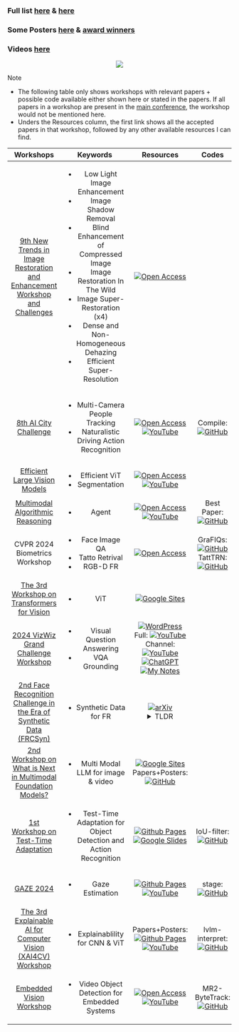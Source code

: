 ### Full list [here](https://cvpr.thecvf.com/Conferences/2024/workshop-list) & [here](https://openaccess.thecvf.com/CVPR2024_workshops/menu)
### Some Posters [here](https://github.com/HeChengHui/CVPR2024/tree/main/Materials) & [award winners](https://cvpr.thecvf.com/Conferences/2024/News/Workshop-Winners)
### Videos [here](https://cvpr.thecvf.com/Conferences/2024/Videos)
<p align="center">
    <a href="#"><img src="https://i.imgur.com/waxVImv.png" style="pointer-events: none;"></a>
</p>

> [!NOTE]
> - The following table only shows workshops with relevant papers + possible code available either shown here or stated in the papers. If all papers in a workshop are present in the [main conference](https://github.com/HeChengHui/CVPR2024/tree/main/Papers), the workshop would not be mentioned here.    
> - Unders the Resources column, the first link shows all the accepted papers in that workshop, followed by any other available resources I can find.

| Workshops | Keywords | Resources | Codes |
|:-------------------:|:-------------------:|:-------------------:|:-------------------:|    
|[9th New Trends in Image Restoration and Enhancement Workshop and Challenges](https://cvlai.net/ntire/2024/)| <ul><li>Low Light Image Enhancement</li><li>Image Shadow Removal</li><li>Blind Enhancement of Compressed Image</li><li>Image Restoration In The Wild</li><li>Image Super-Restoration (x4)</li><li>Dense and Non-Homogeneous Dehazing</li><li>Efficient Super-Resolution</li></ul>|[![Open Access](https://a11ybadges.com/badge?logo=openaccess)](https://openaccess.thecvf.com/CVPR2024_workshops/NTIRE)||
|[8th AI City Challenge](https://www.aicitychallenge.org/)| <ul><li>Multi-Camera People Tracking<li>Naturalistic Driving Action Recognition| [![Open Access](https://a11ybadges.com/badge?logo=openaccess)](https://openaccess.thecvf.com/CVPR2024_workshops/AICity) <br> [![YouTube](https://img.shields.io/badge/YouTube-%23FF0000.svg?style=for-the-badge&logo=YouTube&logoColor=white)](https://www.youtube.com/watch?v=yVshNGpb4Yc)| Compile:[![GitHub](https://img.shields.io/github/stars/NVIDIAAICITYCHALLENGE/2024AICITY_Code_From_Top_Teams?style=social)](https://github.com/NVIDIAAICITYCHALLENGE/2024AICITY_Code_From_Top_Teams)|
| [Efficient Large Vision Models](https://sites.google.com/view/elvm/home) | <ul><li>Efficient ViT<li>Segmentation| [![Open Access](https://a11ybadges.com/badge?logo=openaccess)](https://openaccess.thecvf.com/CVPR2024_workshops/eLVM) <br> [![YouTube](https://img.shields.io/badge/YouTube-%23FF0000.svg?style=for-the-badge&logo=YouTube&logoColor=white)](https://www.youtube.com/watch?v=lirjgIgngUE)||
|[Multimodal Algorithmic Reasoning](https://marworkshop.github.io/cvpr24/index.html)| <ul><li>Agent| [![Open Access](https://a11ybadges.com/badge?logo=openaccess)](https://openaccess.thecvf.com/CVPR2024_workshops/MAR) <br> [![YouTube](https://img.shields.io/badge/YouTube-%23FF0000.svg?style=for-the-badge&logo=YouTube&logoColor=white)](https://www.youtube.com/watch?v=LooLbLs3O_Y)|Best Paper: [![GitHub](https://img.shields.io/github/stars/Berkeley-NLP/Agent-Eval-Refine?style=social)](https://github.com/Berkeley-NLP/Agent-Eval-Refine)|
| CVPR 2024 Biometrics Workshop |<ul><li>Face Image QA<li>Tatto Retrival<li>RGB-D FR| [![Open Access](https://a11ybadges.com/badge?logo=openaccess)](https://openaccess.thecvf.com/CVPR2024_workshops/BIOMET)|GraFIQs: [![GitHub](https://img.shields.io/github/stars/jankolf/GraFIQs?style=social)](https://github.com/jankolf/GraFIQs)<br>TattTRN: [![GitHub](https://img.shields.io/github/stars/ljsoler/TattTRN?style=social)](https://github.com/ljsoler/TattTRN)|
| [The 3rd Workshop on Transformers for Vision](https://sites.google.com/view/t4v-cvpr24) | <ul><li>ViT| [![Google Sites](https://img.shields.io/badge/google_sites-test?style=for-the-badge&logo=google&logoColor=white&color=%23445cb6)](https://sites.google.com/view/t4v-cvpr24/papers?authuser=0)||
|[2024 VizWiz Grand Challenge Workshop](https://vizwiz.org/workshops/2024-vizwiz-grand-challenge-workshop/)|<ul><li>Visual Question Answering<li>VQA Grounding| [![WordPress](https://a11ybadges.com/badge?logo=wordpress)](https://vizwiz.org/workshops/2024-vizwiz-grand-challenge-workshop/)<br>Full: [![YouTube](https://img.shields.io/badge/YouTube-%23FF0000.svg?style=for-the-badge&logo=YouTube&logoColor=white)](https://www.youtube.com/watch?v=4f28uRG7klw)<br>Channel: [![YouTube](https://img.shields.io/badge/YouTube-%23FF0000.svg?style=for-the-badge&logo=YouTube&logoColor=white)](https://www.youtube.com/@vizwiz3911/videos)<br>[![ChatGPT](https://img.shields.io/badge/chatGPT-74aa9c?style=for-the-badge&logo=openai&logoColor=white)](https://www.youtube.com/watch?v=So_4tCCCLpc)<br> [![My Notes](https://a11ybadges.com/badge?logo=book-open&text=My_Notes)](https://github.com/HeChengHui/CVPR2024/blob/main/Materials/18June/18%20June_CVPR2024.pdf)||
|[2nd Face Recognition Challenge in the Era of Synthetic Data (FRCSyn)](https://frcsyn.github.io/CVPR2024.html) |<ul><li>Synthetic Data for FR| [![arXiv](https://img.shields.io/badge/arXiv-2404.10378-b31b1b.svg?style=for-the-badge)](https://arxiv.org/pdf/2404.10378)<br><details><summary>TLDR</summary>1. Unconstrained synthetic data generally led to better performance than constrained synthetic data.<br>2. Combining synthetic and real data often yielded the best results, particularly in bias mitigation.<br>3. In some cases, unlimited synthetic data outperformed limited real data.<br>4. Most top teams used established methodologies like ResNet or IResNet backbones and AdaFace or ArcFace loss functions.<br>5. DCFace was widely used for synthetic data generation, often combined with other methods.<br>6. The challenge demonstrated significant improvements compared to the 1st edition, showcasing the potential of synthetic data in face recognition.</details>||
| [2nd Workshop on What is Next in Multimodal Foundation Models?](https://sites.google.com/view/2nd-mmfm-workshop/)| <ul><li>Multi Modal LLM for image & video| [![Google Sites](https://img.shields.io/badge/google_sites-test?style=for-the-badge&logo=google&logoColor=white&color=%23445cb6)](https://sites.google.com/view/2nd-mmfm-workshop/program?authuser=0) <br> Papers+Posters:[![GitHub](https://img.shields.io/github/stars/EliSchwartz/MMFM24?style=social)](https://github.com/EliSchwartz/MMFM24)||
|[1st Workshop on Test-Time Adaptation](https://tta-cvpr2024.github.io/)|<ul><li>Test-Time Adaptation for Object Detection and Action Recognition| [![Github Pages](https://img.shields.io/badge/github%20pages-121013?style=for-the-badge&logo=github&logoColor=white)](https://tta-cvpr2024.github.io/papers.html)<br>[![Google Slides](https://img.shields.io/badge/Google_slides-test?style=for-the-badge&logo=googleslides&logoColor=%23FBBC04&color=white)](https://docs.google.com/presentation/d/1Qj3QxE-GMILEkXLKmcCQsyVOFqn4nB4sUsX9ZvKgLpI/edit#slide=id.g2e4bb78fbc4_1_0)|IoU-filter: [![GitHub](https://img.shields.io/github/stars/XiaoqianRuan1/IoU-filter?style=social)](https://github.com/XiaoqianRuan1/IoU-filter)|
|[GAZE 2024](https://gazeworkshop.github.io/2024/)|<ul><li>Gaze Estimation| [![Github Pages](https://img.shields.io/badge/github%20pages-121013?style=for-the-badge&logo=github&logoColor=white)](https://gazeworkshop.github.io/2024/) <br> [![YouTube](https://img.shields.io/badge/YouTube-%23FF0000.svg?style=for-the-badge&logo=YouTube&logoColor=white)](https://www.youtube.com/watch?v=Vgrgi53efkE)|stage:<br>[![GitHub](https://img.shields.io/github/stars/jswati31/stage?style=social)](https://github.com/jswati31/stage)|
| [The 3rd Explainable AI for Computer Vision (XAI4CV) Workshop](https://xai4cv.github.io/) | <ul><li>Explainablility for CNN & ViT| Papers+Posters:[![Github Pages](https://img.shields.io/badge/github%20pages-121013?style=for-the-badge&logo=github&logoColor=white)](https://xai4cv.github.io/workshop_cvpr24) <br> [![YouTube](https://img.shields.io/badge/YouTube-%23FF0000.svg?style=for-the-badge&logo=YouTube&logoColor=white)](https://www.youtube.com/watch?v=o2YmzPXtAgc)|lvlm-interpret: [![GitHub](https://img.shields.io/github/stars/IntelLabs/lvlm-interpret?style=social)](https://github.com/IntelLabs/lvlm-interpret)| 
|[Embedded Vision Workshop](https://embeddedvisionworkshop.wordpress.com/)| <ul><li>Video Object Detection for Embedded Systems| [![Open Access](https://a11ybadges.com/badge?logo=openaccess)](https://openaccess.thecvf.com/CVPR2024_workshops/EVW) <br> [![YouTube](https://img.shields.io/badge/YouTube-%23FF0000.svg?style=for-the-badge&logo=YouTube&logoColor=white)](https://www.youtube.com/watch?v=HlolzdAvzgM)| MR2-ByteTrack:<br>[![GitHub](https://img.shields.io/github/stars/Bomps4/Multi_Resolution_Rescored_ByteTrack?style=social)](https://github.com/Bomps4/Multi_Resolution_Rescored_ByteTrack)
